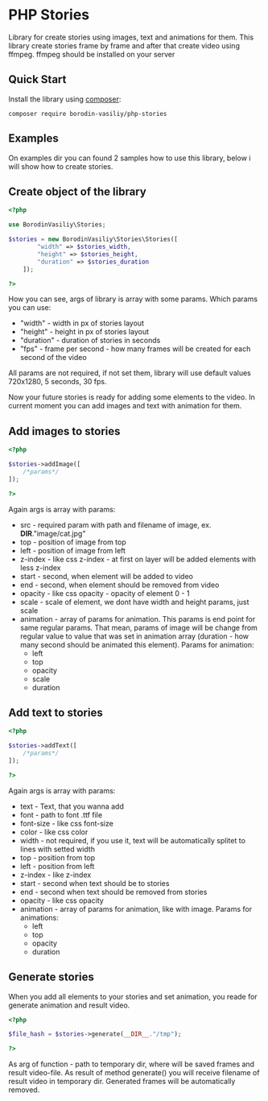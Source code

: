 PHP Stories
==========

Library for create stories using images, text and animations for them.
This library create stories frame by frame and after that create video using ffmpeg. ffmpeg should be installed on your server

Quick Start
-----------

Install the library using [composer](https://getcomposer.org):

    composer require borodin-vasiliy/php-stories

Examples
-----------

On examples dir you can found 2 samples how to use this library, below i will show how to create stories.


Create object of the library
-----------

```php
<?php

use BorodinVasiliy\Stories;

$stories = new BorodinVasiliy\Stories\Stories([
        "width" => $stories_width,
        "height" => $stories_height,
        "duration" => $stories_duration
    ]);

?>
```

How you can see, args of library is array with some params. Which params you can use:

* "width" - width in px of stories layout
* "height" - height in px of stories layout
* "duration" - duration of stories in seconds
* "fps" - frame per second - how many frames will be created for each second of the video

All params are not required, if not set them, library will use default values 720x1280, 5 seconds, 30 fps.

Now your future stories is ready for adding some elements to the video. In current moment you can add images and text with animation for them.

Add images to stories
-----------

```php
<?php

$stories->addImage([
    /*params*/
]);

?>
```

Again args is array with params:

* src - required param with path and filename of image, ex. __DIR__."image/cat.jpg"
* top - position of image from top
* left - position of image from left
* z-index - like css z-index - at first on layer will be added elements with less z-index
* start - second, when element will be added to video
* end - second, when element should be removed from video
* opacity - like css opacity - opacity of element 0 - 1
* scale - scale of element, we dont have width and height params, just scale
* animation - array of params for animation. This params is end point for same regular params.
    That mean, params of image will be change from regular value to value that was set in animation array
    (duration - how many second should be animated this element). Params for animation:
    * left
    * top
    * opacity
    * scale
    * duration


Add text to stories
-----------

```php
<?php

$stories->addText([
    /*params*/
]);

?>
```

Again args is array with params:

* text - Text, that you wanna add
* font - path to font .ttf file
* font-size - like css font-size
* color - like css color
* width - not required, if you use it, text will be automatically splitet to lines with setted width
* top - position from top
* left - position from left
* z-index - like z-index
* start - second when text should be to stories
* end - second when text should be removed from stories
* opacity - like css opacity
* animation - array of params for animation, like with image. Params for animations:
    * left
    * top
    * opacity
    * duration

Generate stories
-----------

When you add all elements to your stories and set animation, you reade for generate animation and result video.

```php
<?php

$file_hash = $stories->generate(__DIR__."/tmp");

?>
```

As arg of function - path to temporary dir, where will be saved frames and result video-file. As result of method generate() you will receive filename of result video in temporary dir. Generated frames will be automatically removed.
